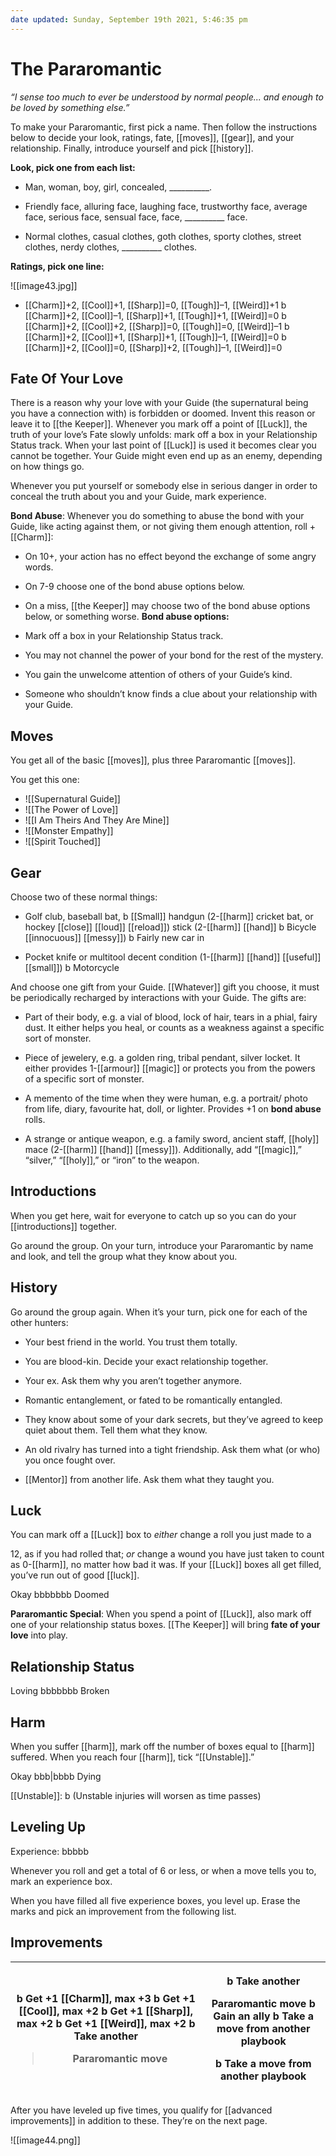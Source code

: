 ```yaml
---
date updated: Sunday, September 19th 2021, 5:46:35 pm
---
```

# The Pararomantic

*“I sense too much to ever be understood by normal people... and enough to be loved by something else.”*

To make your Pararomantic, first pick a name. Then follow the instructions below to decide your look, ratings, fate, [[moves]], [[gear]], and your relationship. Finally, introduce yourself and pick [[history]].

**Look, pick one from each list:**

- Man, woman, boy, girl, concealed, \_\_\_\_\_\_\_\_\_\_.

- Friendly face, alluring face, laughing face, trustworthy face, average face, serious face, sensual face, face, \_\_\_\_\_\_\_\_\_\_ face.

- Normal clothes, casual clothes, goth clothes, sporty clothes, street clothes, nerdy clothes, \_\_\_\_\_\_\_\_\_\_ clothes.

**Ratings, pick one line:**

![[image43.jpg]]

-  [[Charm]]+2, [[Cool]]+1, [[Sharp]]=0, [[Tough]]–1, [[Weird]]+1 b [[Charm]]+2, [[Cool]]–1, [[Sharp]]+1, [[Tough]]+1, [[Weird]]=0 b [[Charm]]+2, [[Cool]]+2, [[Sharp]]=0, [[Tough]]=0, [[Weird]]–1 b [[Charm]]+2, [[Cool]]+1, [[Sharp]]+1, [[Tough]]–1, [[Weird]]=0 b [[Charm]]+2, [[Cool]]=0, [[Sharp]]+2, [[Tough]]–1, [[Weird]]=0

## Fate Of Your Love

There is a reason why your love with your Guide (the supernatural being you have a connection with) is forbidden or doomed. Invent this reason or leave it to [[the Keeper]]. Whenever you mark off a point of [[Luck]], the truth of your love’s Fate slowly unfolds: mark off a box in your Relationship Status track. When your last point of [[Luck]] is used it becomes clear you cannot be together. Your Guide might even end up as an enemy, depending on how things go.

Whenever you put yourself or somebody else in serious danger in order to conceal the truth about you and your Guide, mark experience.

**Bond Abuse**: Whenever you do something to abuse the bond with your Guide, like acting against them, or not giving them enough attention, roll +[[Charm]]:

- On 10+, your action has no effect beyond the exchange of some angry words.

- On 7-9 choose one of the bond abuse options below.

- On a miss, [[the Keeper]] may choose two of the bond abuse options below, or something worse. **Bond abuse options:**

- Mark off a box in your Relationship Status track.

- You may not channel the power of your bond for the rest of the mystery.

- You gain the unwelcome attention of others of your Guide’s kind.

- Someone who shouldn’t know finds a clue about your relationship with your Guide.

## Moves

You get all of the basic [[moves]], plus three Pararomantic [[moves]].

You get this one:

- ![[Supernatural Guide]]
- ![[The Power of Love]]
- ![[I Am Theirs And They Are Mine]]
- ![[Monster Empathy]]
- ![[Spirit Touched]]
## Gear

Choose two of these normal things:

-  Golf club, baseball bat, b [[Small]] handgun (2-[[harm]] cricket bat, or hockey [[close]] [[loud]] [[reload]]) stick (2-[[harm]] [[hand]] b Bicycle [[innocuous]] [[messy]]) b Fairly new car in

-  Pocket knife or multitool decent condition (1-[[harm]] [[hand]] [[useful]] [[small]]) b Motorcycle

And choose one gift from your Guide. [[Whatever]] gift you choose, it must be periodically recharged by interactions with your Guide. The gifts are:

-  Part of their body, e.g. a vial of blood, lock of hair, tears in a phial, fairy dust. It either helps you heal, or counts as a weakness against a specific sort of monster.

-  Piece of jewelery, e.g. a golden ring, tribal pendant, silver locket. It either provides 1-[[armour]] [[magic]] or protects you from the powers of a specific sort of monster.

-  A memento of the time when they were human, e.g. a portrait/ photo from life, diary, favourite hat, doll, or lighter. Provides +1 on **bond abuse** rolls.

-  A strange or antique weapon, e.g. a family sword, ancient staff, [[holy]] mace (2-[[harm]] [[hand]] [[messy]]). Additionally, add “[[magic]],” “silver,” “[[holy]],” or “iron” to the weapon.

## Introductions

When you get here, wait for everyone to catch up so you can do your [[introductions]] together.

Go around the group. On your turn, introduce your Pararomantic by name and look, and tell the group what they know about you.

## History

Go around the group again. When it’s your turn, pick one for each of the other hunters:

- Your best friend in the world. You trust them totally.

- You are blood-kin. Decide your exact relationship together.

- Your ex. Ask them why you aren’t together anymore.

- Romantic entanglement, or fated to be romantically entangled.

- They know about some of your dark secrets, but they’ve agreed to keep quiet about them. Tell them what they know.

- An old rivalry has turned into a tight friendship. Ask them what (or who) you once fought over.

- [[Mentor]] from another life. Ask them what they taught you.

## Luck

You can mark off a [[Luck]] box to *either* change a roll you just made to a

12, as if you had rolled that; *or* change a wound you have just taken to count as 0-[[harm]], no matter how bad it was. If your [[Luck]] boxes all get filled, you’ve run out of good [[luck]].

Okay bbbbbbb Doomed

**Pararomantic Special**: When you spend a point of [[Luck]], also mark off one of your relationship status boxes. [[The Keeper]] will bring **fate of your love** into play.

## **Relationship Status**


Loving bbbbbbb Broken

## Harm

When you suffer [[harm]], mark off the number of boxes equal to [[harm]] suffered. When you reach four [[harm]], tick “[[Unstable]].”

Okay bbb|bbbb Dying

[[Unstable]]: b (Unstable injuries will worsen as time passes)

## Leveling Up

Experience: bbbbb

Whenever you roll and get a total of 6 or less, or when a move tells you to, mark an experience box.

When you have filled all five experience boxes, you level up. Erase the marks and pick an improvement from the following list.

## Improvements

<table><colgroup><col style="width: 60%" /><col style="width: 39%" /></colgroup><thead><tr class="header"><th><p>b Get +1 [[Charm]], max +3 b Get +1 [[Cool]], max +2 b Get +1 [[Sharp]], max +2 b Get +1 [[Weird]], max +2 b Take another</p><blockquote><p>Pararomantic move</p></blockquote></th><th><p>b Take another</p><p>Pararomantic move b Gain an ally b Take a move from another playbook</p><p>b Take a move from another playbook</p></th></tr></thead><tbody></tbody></table>

After you have leveled up five times, you qualify for [[advanced improvements]] in addition to these. They’re on the next page.

![[image44.png]]